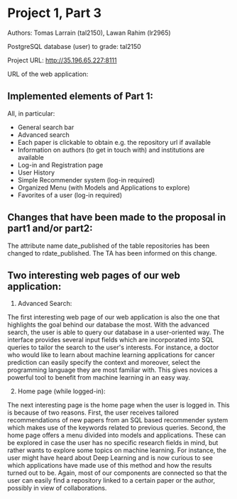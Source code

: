 # Project 1, Part 3

Authors: Tomas Larrain (tal2150), Lawan Rahim (lr2965)

PostgreSQL database (user) to grade: tal2150

Project URL: http://35.196.65.227:8111

URL of the web application: 

## Implemented elements of Part 1:

All, in particular:

- General search bar 
- Advanced search
- Each paper is clickable to obtain e.g. the repository url if available
- Information on authors (to get in touch with) and institutions are available 
- Log-in and Registration page
- User History
- Simple Recommender system (log-in required)
- Organized Menu (with Models and Applications to explore)
- Favorites of a user (log-in required)

## Changes that have been made to the proposal in part1 and/or part2:

The attribute name date_published of the table repositories has been changed to rdate_published. The TA has been informed on this change. 

## Two interesting web pages of our web application: 

1. Advanced Search: 

The first interesting web page of our web application is also the one that highlights the goal behind our 
database the most. With the advanced search, the user is able to query our database in a user-oriented way. 
The interface provides several input fields which are incorporated into SQL queries to tailor the search to the user's interests. For instance, a doctor who would like to learn about machine learning applications for cancer prediction can easily specify the context and moreover, select the programming language they are most familiar with. This gives novices a powerful tool to benefit from machine learning in an easy way. 

2. Home page (while logged-in):

The next interesting page is the home page when the user is logged in. This is because of two reasons. First, the
user receives tailored recommendations of new papers from an SQL based recommender system which makes use of the keywords related to previous queries. Second, the home page offers a menu divided into models and applications. These can be explored in case the user has no specific research fields in mind, but rather wants to explore some topics on machine learning. For instance, the user might have heard about Deep Learning and is now curious to see which applications have made use of this method and how the results turned out to be. Again, most of our components are connected so that the user can easily find a repository linked to a certain paper or the author, possibly in view of collaborations. 





